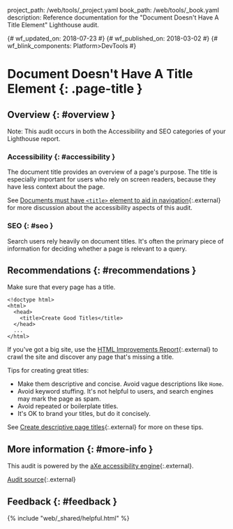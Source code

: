 project_path: /web/tools/_project.yaml
book_path: /web/tools/_book.yaml
description: Reference documentation for the "Document Doesn't Have A Title Element" Lighthouse audit.

{# wf_updated_on: 2018-07-23 #}
{# wf_published_on: 2018-03-02 #}
{# wf_blink_components: Platform>DevTools #}

# Document Doesn't Have A Title Element  {: .page-title }

## Overview {: #overview }

Note: This audit occurs in both the Accessibility and SEO categories of your
Lighthouse report.

### Accessibility {: #accessibility }

The document title provides an overview of a page's purpose. The title is
especially important for users who rely on screen readers, because they have
less context about the page.

See [Documents must have `<title>` element to aid in navigation][a11y]{:.external}
for more discussion about the accessibility aspects of this audit.

[a11y]: https://dequeuniversity.com/rules/axe/2.2/document-title

### SEO {: #seo }

Search users rely heavily on document titles. It's often the primary piece of
information for deciding whether a page is relevant to a query.

## Recommendations {: #recommendations }

Make sure that every page has a title.

    <!doctype html>
    <html>
      <head>
        <title>Create Good Titles</title>
      </head>
      ...
    </html>

If you've got a big site, use the [HTML Improvements Report][HIR]{:.external}
to crawl the site and discover any page that's missing a title.

[HIR]: https://support.google.com/webmasters/answer/80407

Tips for creating great titles:

* Make them descriptive and concise. Avoid vague descriptions like `Home`.
* Avoid keyword stuffing. It's not helpful to users, and search engines may
  mark the page as spam.
* Avoid repeated or boilerplate titles.
* It's OK to brand your titles, but do it concisely.

See [Create descriptive page titles][CDPT]{:.external} for more on these tips.

[CDPT]: https://support.google.com/webmasters/answer/35624

## More information {: #more-info }

This audit is powered by the [aXe accessibility engine][aXe]{:.external}.

[aXe]: https://www.deque.com/products/axe/

[Audit source][src]{:.external}

[src]: https://github.com/GoogleChrome/lighthouse/blob/master/lighthouse-core/audits/accessibility/document-title.js

## Feedback {: #feedback }

{% include "web/_shared/helpful.html" %}
